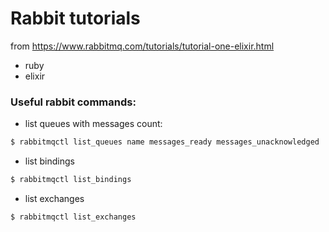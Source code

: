 # Rabbit tutorials
from https://www.rabbitmq.com/tutorials/tutorial-one-elixir.html

- ruby
- elixir

### Useful rabbit commands:
- list queues with messages count:
```bash
$ rabbitmqctl list_queues name messages_ready messages_unacknowledged
```

- list bindings
```bash
$ rabbitmqctl list_bindings
```

- list exchanges
```bash
$ rabbitmqctl list_exchanges
```

